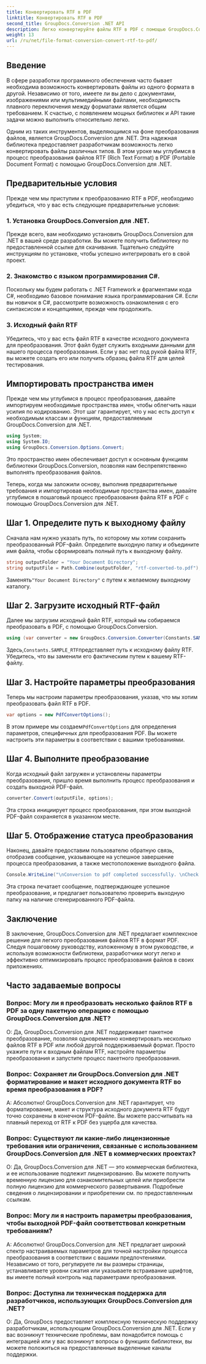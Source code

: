 ```yaml
---
title: Конвертировать RTF в PDF
linktitle: Конвертировать RTF в PDF
second_title: GroupDocs.Conversion .NET API
description: Легко конвертируйте файлы RTF в PDF с помощью GroupDocs.Conversion для .NET. Следуйте нашим пошаговым инструкциям по интеграции и раскройте возможности преобразования файлов.
weight: 13
url: /ru/net/file-format-conversion-convert-rtf-to-pdf/
---
```

## Введение

В сфере разработки программного обеспечения часто бывает необходима возможность конвертировать файлы из одного формата в другой. Независимо от того, имеете ли вы дело с документами, изображениями или мультимедийными файлами, необходимость плавного переключения между форматами является общим требованием. К счастью, с появлением мощных библиотек и API такие задачи можно выполнить относительно легко.

Одним из таких инструментов, выделяющимся на фоне преобразования файлов, является GroupDocs.Conversion для .NET. Эта надежная библиотека предоставляет разработчикам возможность легко конвертировать файлы различных типов. В этом уроке мы углубимся в процесс преобразования файлов RTF (Rich Text Format) в PDF (Portable Document Format) с помощью GroupDocs.Conversion для .NET.

## Предварительные условия

Прежде чем мы приступим к преобразованию RTF в PDF, необходимо убедиться, что у вас есть следующие предварительные условия:

### 1. Установка GroupDocs.Conversion для .NET.

Прежде всего, вам необходимо установить GroupDocs.Conversion для .NET в вашей среде разработки. Вы можете получить библиотеку по предоставленной ссылке для скачивания. Тщательно следуйте инструкциям по установке, чтобы успешно интегрировать его в свой проект.

### 2. Знакомство с языком программирования C#.

Поскольку мы будем работать с .NET Framework и фрагментами кода C#, необходимо базовое понимание языка программирования C#. Если вы новичок в C#, рассмотрите возможность ознакомления с его синтаксисом и концепциями, прежде чем продолжить.

### 3. Исходный файл RTF

Убедитесь, что у вас есть файл RTF в качестве исходного документа для преобразования. Этот файл будет служить входными данными для нашего процесса преобразования. Если у вас нет под рукой файла RTF, вы можете создать его или получить образец файла RTF для целей тестирования.

## Импортировать пространства имен

Прежде чем мы углубимся в процесс преобразования, давайте импортируем необходимые пространства имен, чтобы облегчить наши усилия по кодированию. Этот шаг гарантирует, что у нас есть доступ к необходимым классам и функциям, предоставляемым GroupDocs.Conversion для .NET.

```csharp
using System;
using System.IO;
using GroupDocs.Conversion.Options.Convert;
```

Это пространство имен обеспечивает доступ к основным функциям библиотеки GroupDocs.Conversion, позволяя нам беспрепятственно выполнять преобразования файлов.

Теперь, когда мы заложили основу, выполнив предварительные требования и импортировав необходимые пространства имен, давайте углубимся в пошаговый процесс преобразования файла RTF в PDF с помощью GroupDocs.Conversion для .NET.

## Шаг 1. Определите путь к выходному файлу

Сначала нам нужно указать путь, по которому мы хотим сохранить преобразованный PDF-файл. Определите выходную папку и объедините имя файла, чтобы сформировать полный путь к выходному файлу.

```csharp
string outputFolder = "Your Document Directory";
string outputFile = Path.Combine(outputFolder, "rtf-converted-to.pdf");
```

 Заменять`"Your Document Directory"` с путем к желаемому выходному каталогу.

## Шаг 2. Загрузите исходный RTF-файл

Далее мы загрузим исходный файл RTF, который мы собираемся преобразовать в PDF, с помощью GroupDocs.Conversion.

```csharp
using (var converter = new GroupDocs.Conversion.Converter(Constants.SAMPLE_RTF))
```

 Здесь,`Constants.SAMPLE_RTF`представляет путь к исходному файлу RTF. Убедитесь, что вы заменили его фактическим путем к вашему RTF-файлу.

## Шаг 3. Настройте параметры преобразования

Теперь мы настроим параметры преобразования, указав, что мы хотим преобразовать файл RTF в PDF.

```csharp
var options = new PdfConvertOptions();
```

 В этом примере мы создаем`PdfConvertOptions` для определения параметров, специфичных для преобразования PDF. Вы можете настроить эти параметры в соответствии с вашими требованиями.

## Шаг 4. Выполните преобразование

Когда исходный файл загружен и установлены параметры преобразования, пришло время выполнить процесс преобразования и создать выходной PDF-файл.

```csharp
converter.Convert(outputFile, options);
```

Эта строка инициирует процесс преобразования, при этом выходной PDF-файл сохраняется в указанном месте.

## Шаг 5. Отображение статуса преобразования

Наконец, давайте предоставим пользователю обратную связь, отобразив сообщение, указывающее на успешное завершение процесса преобразования, а также местоположение выходного файла.

```csharp
Console.WriteLine("\nConversion to pdf completed successfully. \nCheck output in {0}", outputFolder);
```

Эта строка печатает сообщение, подтверждающее успешное преобразование, и предлагает пользователю проверить выходную папку на наличие сгенерированного PDF-файла.

## Заключение

В заключение, GroupDocs.Conversion для .NET предлагает комплексное решение для легкого преобразования файлов RTF в формат PDF. Следуя пошаговому руководству, изложенному в этом руководстве, и используя возможности библиотеки, разработчики могут легко и эффективно оптимизировать процесс преобразования файлов в своих приложениях.

## Часто задаваемые вопросы

### Вопрос: Могу ли я преобразовать несколько файлов RTF в PDF за одну пакетную операцию с помощью GroupDocs.Conversion для .NET?

О: Да, GroupDocs.Conversion для .NET поддерживает пакетное преобразование, позволяя одновременно конвертировать несколько файлов RTF в PDF или любой другой поддерживаемый формат. Просто укажите пути к входным файлам RTF, настройте параметры преобразования и запустите процесс пакетного преобразования.

### Вопрос: Сохраняет ли GroupDocs.Conversion для .NET форматирование и макет исходного документа RTF во время преобразования в PDF?

А: Абсолютно! GroupDocs.Conversion для .NET гарантирует, что форматирование, макет и структура исходного документа RTF будут точно сохранены в конечном PDF-файле. Вы можете рассчитывать на плавный переход от RTF к PDF без ущерба для качества.

### Вопрос: Существуют ли какие-либо лицензионные требования или ограничения, связанные с использованием GroupDocs.Conversion для .NET в коммерческих проектах?

О: Да, GroupDocs.Conversion для .NET — это коммерческая библиотека, и ее использование подлежит лицензированию. Вы можете получить временную лицензию для ознакомительных целей или приобрести полную лицензию для коммерческого развертывания. Подробные сведения о лицензировании и приобретении см. по предоставленным ссылкам.

### Вопрос: Могу ли я настроить параметры преобразования, чтобы выходной PDF-файл соответствовал конкретным требованиям?

А: Абсолютно! GroupDocs.Conversion для .NET предлагает широкий спектр настраиваемых параметров для точной настройки процесса преобразования в соответствии с вашими предпочтениями. Независимо от того, регулируете ли вы размеры страницы, устанавливаете уровни сжатия или указываете встраивание шрифтов, вы имеете полный контроль над параметрами преобразования.

### Вопрос: Доступна ли техническая поддержка для разработчиков, использующих GroupDocs.Conversion для .NET?

О: Да, GroupDocs предоставляет комплексную техническую поддержку разработчикам, использующим GroupDocs.Conversion для .NET. Если у вас возникнут технические проблемы, вам понадобится помощь с интеграцией или у вас возникнут вопросы о функциях библиотеки, вы можете положиться на предоставленные выделенные каналы поддержки.